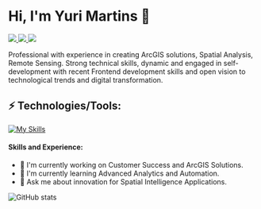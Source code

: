 <h1>Hi, I'm Yuri Martins 👋 </h1>
<p align="left">
  <a href="mailto:yuritomazmartins@hotmail.com">
    <img src="https://img.shields.io/badge/-yuritomazmartins@hotmail.com-6633cc?style=flat-square&logo=gmail&logoColor=white&link=mailto:yuritomazmartins@hotmail.com" />
  </a>
  <a href="https://www.linkedin.com/in/ytmartins/">
    <img src="https://img.shields.io/badge/-Yuri%20Martins-6633cc?style=flat-square&logo=Linkedin&logoColor=white&link=https://www.linkedin.com/in/ytmartins/" />
  </a>
  <a href="https://github.com/ytmartins/?tab=follow">
    <img src="https://img.shields.io/github/followers/ytmartins?label=Follow&style=social" />
  </a>
</p>

Professional with experience in creating ArcGIS solutions, Spatial Analysis, Remote Sensing. Strong technical skills, dynamic and engaged in self-development with recent Frontend development skills and open vision to technological trends and digital transformation.

<h2 align="left">⚡ Technologies/Tools:</h2>

[![My Skills](https://skillicons.dev/icons?i=linux,figma,git,vscode,html,css,js,py,&perline=10)](https://skillicons.dev)

#### Skills and Experience: 

- 🔭 I'm currently working on Customer Success and ArcGIS Solutions.
- 🌱 I'm currently learning Advanced Analytics and Automation.
- 💬 Ask me about innovation for Spatial Intelligence Applications.

![GitHub stats](https://github-readme-stats.vercel.app/api?username=ytmartins&&show_icons=true&title_color=ffffff&icon_color=e74c3c&text_color=daf7dc&bg_color=151515)


